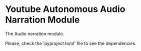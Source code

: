 # Youtube Autonomous Audio Narration Module

The Audio narration module.

Please, check the 'pyproject.toml' file to see the dependencies.

